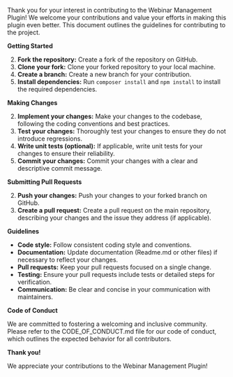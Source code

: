 Thank you for your interest in contributing to the Webinar Management Plugin! We welcome your contributions and value your efforts in making this plugin even better. This document outlines the guidelines for contributing to the project.

**Getting Started**

2.  **Fork the repository:** Create a fork of the repository on GitHub.
4.  **Clone your fork:** Clone your forked repository to your local machine.
6.  **Create a branch:** Create a new branch for your contribution.
8.  **Install dependencies:** Run `composer install` and `npm install` to install the required dependencies.

**Making Changes**

2.  **Implement your changes:** Make your changes to the codebase, following the coding conventions and best practices.
4.  **Test your changes:** Thoroughly test your changes to ensure they do not introduce regressions.
6.  **Write unit tests (optional):** If applicable, write unit tests for your changes to ensure their reliability.
8.  **Commit your changes:** Commit your changes with a clear and descriptive commit message.

**Submitting Pull Requests**

2.  **Push your changes:** Push your changes to your forked branch on GitHub.
4.  **Create a pull request:** Create a pull request on the main repository, describing your changes and the issue they address (if applicable).

**Guidelines**

-   **Code style:** Follow consistent coding style and conventions.
-   **Documentation:** Update documentation (Readme.md or other files) if necessary to reflect your changes.
-   **Pull requests:** Keep your pull requests focused on a single change.
-   **Testing:** Ensure your pull requests include tests or detailed steps for verification.
-   **Communication:** Be clear and concise in your communication with maintainers.

**Code of Conduct**

We are committed to fostering a welcoming and inclusive community. Please refer to the CODE_OF_CONDUCT.md file for our code of conduct, which outlines the expected behavior for all contributors.

**Thank you!**

We appreciate your contributions to the Webinar Management Plugin!